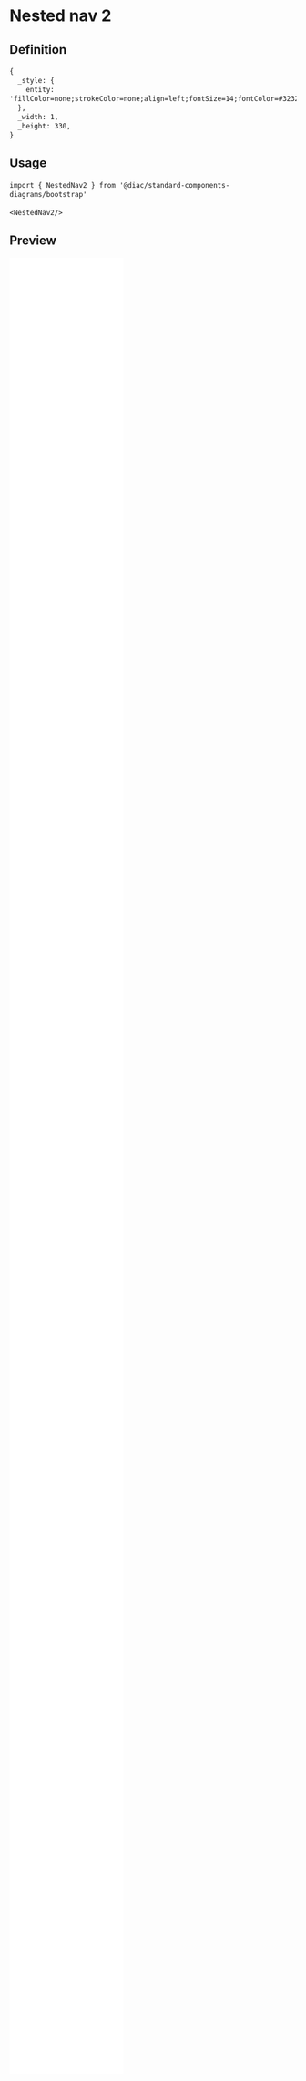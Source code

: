 # Nested nav 2

## Definition

```
{
  _style: { 
    entity: 'fillColor=none;strokeColor=none;align=left;fontSize=14;fontColor=#323232;html=1;whiteSpace=wrap;verticalAlign=top;spacingRight=25;',
  },
  _width: 1,
  _height: 330,
}
```

## Usage

```
import { NestedNav2 } from '@diac/standard-components-diagrams/bootstrap'

<NestedNav2/>
```

## Preview

<img src="./nested-nav-2.png" width="200"/>

